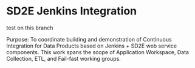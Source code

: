 # SD2E Jenkins Integration

test on this branch

Purpose: To coordinate building and demonstration of Continuous Integration for Data Products based on Jenkins + SD2E web service components. This work spans the scope of Application Workspace, Data Collection, ETL, and Fail-fast working groups.
